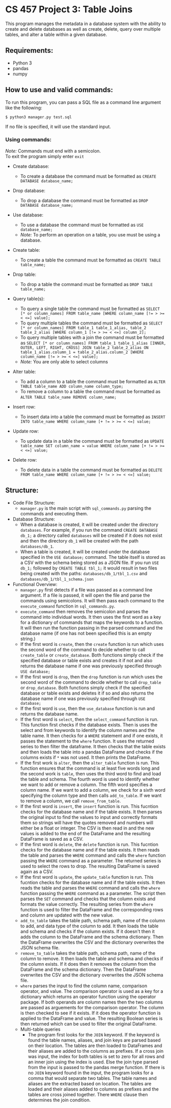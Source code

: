 # CS 457 Project 3: Table Joins

This program manages the metadata in a database system with the ability to create and delete databases as well as create, delete, query over multiple tables, and alter a table within a given database.

## Requirements:
* Python 3
* pandas
* numpy

## How to use and valid commands:

To run this program, you can pass a SQL file as a command line argument like the following:  
```
$ python3 manager.py test.sql
```
If no file is specified, it will use the standard input.

### Using commands:
_Note:_ Commands must end with a semicolon.  
To exit the program simply enter `exit`
* Create database:
  * To create a database the command must be formatted as `CREATE DATABASE database_name;`
* Drop database:
  * To drop a database the command must be formatted as `DROP DATABASE database_name;`
* Use database:
  * To use a database the command must be formatted as `USE database_name;`
  * _Note:_ To perform an operation on a table, you use must be using a database.
* Create table:
  * To create a table the command must be formatted as `CREATE TABLE table_name;`
* Drop table:
  * To drop a table the command must be formatted as `DROP TABLE table_name;`
* Query table(s):
  * To query a single table the command must be formatted as `SELECT [* or column_names] FROM table_name [WHERE column_name [!= > >= < <=] value];`
   * To query multiple tables the command must be formatted as `SELECT [* or column_names] FROM table_1 table_1_alias, table_2 table_2_alias [WHERE column_1 [!= > >= < <=] column_2];`
   * To query multiple tables with a join the command must be formatted as `SELECT [* or column_names] FROM table_1 table_1_alias [INNER, OUTER, LEFT, RIGHT, CROSS] JOIN table_2 table_2_alias ON table_1_alias.column_1 = table_2_alias.column_2 [WHERE column_name [!= > >= < <=] value];`
  * _Note:_ You are only able to select columns

* Alter table:
  * To add a column to a table the command must be formatted as `ALTER TABLE table_name ADD column_name column_type;`
  * To remove a column to a table the command must be formatted as `ALTER TABLE table_name REMOVE column_name;`
* Insert row:
  * To insert data into a table the command must be formatted as `INSERT INTO table_name WHERE column_name [+ != > >= < <=] value;`
* Update row:
  * To update data in a table the command must be formatted as `UPDATE table_name SET column_name = value WHERE column_name [+ != > >= < <=] value;`
* Delete row:
  * To delete data in a table the command must be formatted as `DELETE FROM table_name WHERE column_name [+ != > >= < <=] value;`

## Structure:
* Code File Structure:
  * `manager.py` is the main script with `sql_commands.py` parsing the commands and executing them.
* Database Structure:
  * When a database is created, it will be created under the directory `databases`. For example, if you run the command `CREATE DATABASE db_1;` a directory called `databases` will be created if it does not exist and then the directory `db_1` will be created with the path `databases/db_1`.
  * When a table is created, it will be created under the database specified in the `USE database;` command. The table itself is stored as a CSV with the schema being stored as a JSON file. If you run `USE db_1;` followed by `CREATE TABLE tbl_1;` it would result in two files being created with the paths: `databases/db_1/tbl_1.csv` and `databases/db_1/tbl_1_schema.json`
* Functional Overview:
  * `manager.py` first detects if a file was passed as a command line argument. If a file is passed, it will open the file and parse the commands using semicolons. It will then pass each command to the `execute_command` function in `sql_commands.py`.
  * `execute_command` then removes the semicolon and parses the command into individual words. It then uses the first word as a key for a dictionary of commands that maps the keywords to a function. It will then run the function passing in the parsed command and the database name (if one has not been specified this is an empty string.)
  * If the first word is `create`, then the `create` function is run which uses the second word of the command to decide whether to call `create_table` or `create_database`. Both functions simply check if the specified database or table exists and creates it if not and also returns the database name if one was previously specified through `USE database;`
  * If the first word is `drop`, then the `drop` function is run which uses the second word of the command to decide whether to call `drop_table` or `drop_database`. Both functions simply check if the specified database or table exists and deletes it if so  and also returns the database name if one was previously specified through `USE database;`
  * If the first word is `use`, then the `use_database` function is run and returns the database name.
  * If the first word is `select`, then the `select_command` function is run. This function first checks if the database exists. Then is uses the select and from keywords to identify the column names and the table name. It then checks for a `WHERE` statement and if one exists, it passes the statement to the `where` function. It uses the returned series to then filter the dataframe. It then checks that the table exists and then loads the table into a pandas DataFrame and checks if the columns exists if `*` was not used. It then prints the DataFrame.
  * If the first work is `alter`, then the `alter_table` function is run. This function ensures that the command is at least five words long and the second work is `table`, then uses the third word to find and load the table and schema. The fourth word is used to identify whether we want to add or remove a column. The fifth word specifies a column name. If we want to add a column, we check for a sixth word specifying the column type and then calls `add_to_table`. If we want to remove a column, we call `remove_from_table`.
  * If the first word is `insert`, the `insert` function is run. This fucntion checks for the database name and if the table exists. It then parses the original input to find the values to input and correctly formats them so strings will have the quotes removed and numbers will either be a float or integer. The CSV is then read in and the new values is added to the end of the DataFrame and the resulting DataFrame is saved as a CSV.
  * If the first word is `delete`, the `delete` function is run. This fucntion checks for the database name and if the table exists. It then reads the table and parses the `WHERE` command and calls the `where` function passing the `WHERE` command as a parameter. The returned series is used to select the rows to drop. The resulting DataFrame is saved again as a CSV.
  * If the first word is `update`, the `update_table` function is run. This fucntion checks for the database name and if the table exists. It then reads the table and parses the `WHERE` command and calls the `where` function passing the `WHERE` command as a parameter. The script then parses the `SET` command and checks that the column exists and formats the value correctly. The resulting series from the `where` function is used to filter the DataFrame and the corresponding rows and column are updated with the new value.
  * `add_to_table` takes the table path, schema path, name of the column to add, and data type of the column to add. It then loads the table and schema and checks if the column exists. If it doesn't then it adds the column to the DataFrame and the schema dictionary. Then the DataFrame overwrites the CSV and the dictionary overwrites the JSON schema file.
  * `remove_to_table` takes the table path, schema path, name of the column to remove. It then loads the table and schema and checks if the column exists. If it does then it removes the column from the DataFrame and the schema dictionary. Then the DataFrame overwrites the CSV and the dictionary overwrites the JSON schema file.
  * `where` parses the input to find the column name, comparison operator, and value. The comparison operator is used as a key for a dictionary which returns an operator function using the operator package. If both operands are column names then the two columns are passed as arguements for the comparison operator. The column is then checked to see if it exists. If it does the operator function is applied to the DataFrame and value. The resulting Boolean series is then returned which can be used to filter the original DataFrame.
  * Multi-table queries 
    * The program first looks for the `JOIN` keyword. If the keyword is found the table names, aliases, and join keys are parsed based on their location. The tables are then loaded to DataFrames and their aliases are added to the columns as prefixes. If a cross join was input, the index for both tables is set to zero for all rows and an inner join using the index is used. Else the join type parsed from the input is passed to the pandas merge function. If there is no `JOIN` keyword found in the input, the program looks for a comma that would separate two tables. The table names and aliases are the extracted based on location. The tables are loaded and their aliases added to columns as prefixes and the tables are cross joined together. There `WHERE` clause then determines the join condition.